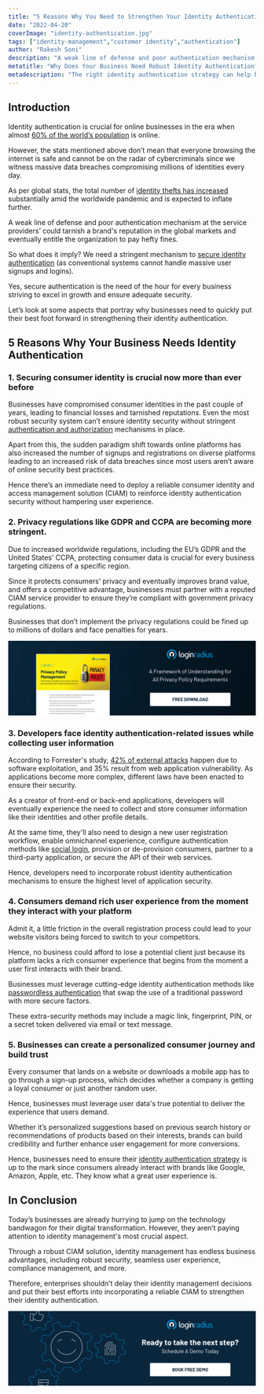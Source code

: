 ```yaml
---
title: "5 Reasons Why You Need to Strengthen Your Identity Authentication"
date: "2022-04-20"
coverImage: "identity-authentication.jpg"
tags: ["identity-management","customer identity","authentication"]
author: "Rakesh Soni" 
description: "A weak line of defense and poor authentication mechanism at the service providers’ could tarnish a brand's reputation in the global markets and eventually entitle the organization to pay hefty fines. Read on to know more about identity authentication and how it paves the path for businesses embarking on a digital transformation journey."
metatitle: "Why Does Your Business Need Robust Identity Authentication?"
metadescription: "The right identity authentication strategy can help businesses stay ahead of their competition. Read this insightful blog highlighting the reasons for the same."
---
```


## Introduction

Identity authentication is crucial for online businesses in the era when almost [60% of the world’s population](https://www.statista.com/statistics/617136/digital-population-worldwide/) is online. 

However, the stats mentioned above don’t mean that everyone browsing the internet is safe and cannot be on the radar of cybercriminals since we witness massive data breaches compromising millions of identities every day. 

As per global stats, the total number of [identity thefts has increased](https://www.statista.com/statistics/1175657/increase-identity-theft-coronavirus-outbreak/) substantially amid the worldwide pandemic and is expected to inflate further.

A weak line of defense and poor authentication mechanism at the service providers’ could tarnish a brand's reputation in the global markets and eventually entitle the organization to pay hefty fines. 

So what does it imply? We need a stringent mechanism to [secure identity authentication](https://www.loginradius.com/blog/identity/assess-improve-your-authentication-system/) (as conventional systems cannot handle massive user signups and logins).

Yes, secure authentication is the need of the hour for every business striving to excel in growth and ensure adequate security. 

Let’s look at some aspects that portray why businesses need to quickly put their best foot forward in strengthening their identity authentication. 
## 5 Reasons Why Your Business Needs Identity Authentication

### 1. Securing consumer identity is crucial now more than ever before

Businesses have compromised consumer identities in the past couple of years, leading to financial losses and tarnished reputations. Even the most robust security system can’t ensure identity security without stringent [authentication and authorization](https://www.loginradius.com/blog/identity/authentication-vs-authorization-infographic/) mechanisms in place.

Apart from this, the sudden paradigm shift towards online platforms has also increased the number of signups and registrations on diverse platforms leading to an increased risk of data breaches since most users aren’t aware of online security best practices.

Hence there’s an immediate need to deploy a reliable consumer identity and access management solution (CIAM) to reinforce identity authentication security without hampering user experience.

### 2. Privacy regulations like GDPR and CCPA are becoming more stringent.

Due to increased worldwide regulations, including the EU’s GDPR and the United States’ CCPA, protecting consumer data is crucial for every business targeting citizens of a specific region.

Since it protects consumers’ privacy and eventually improves brand value, and offers a competitive advantage, businesses must partner with a reputed CIAM service provider to ensure they’re compliant with government privacy regulations.

Businesses that don’t implement the privacy regulations could be fined up to millions of dollars and face penalties for years.

[![DS-privacy](DS-privacy.png)](https://www.loginradius.com/resource/privacy-policy-management-datasheet)

### 3. Developers face identity authentication-related issues while collecting user information

According to Forrester's study, [42% of external attacks](https://www.whitesourcesoftware.com/forrester-state-of-application-security-report/) happen due to software exploitation, and 35% result from web application vulnerability. As applications become more complex, different laws have been enacted to ensure their security. 

As a creator of front-end or back-end applications, developers will eventually experience the need to collect and store consumer information like their identities and other profile details. 

At the same time, they'll also need to design a new user registration workflow, enable omnichannel experience, configure authentication methods like [social login](https://www.loginradius.com/social-login/), provision or de-provision consumers, partner to a third-party application, or secure the API of their web services.

Hence, developers need to incorporate robust identity authentication mechanisms to ensure the highest level of application security. 

### 4. Consumers demand rich user experience from the moment they interact with your platform

Admit it, a little friction in the overall registration process could lead to your website visitors being forced to switch to your competitors. 

Hence, no business could afford to lose a potential client just because its platform lacks a rich consumer experience that begins from the moment a user first interacts with their brand. 

Businesses must leverage cutting-edge identity authentication methods like [passwordless authentication](https://www.loginradius.com/passwordless-login/) that swap the use of a traditional password with more secure factors. 

These extra-security methods may include a magic link, fingerprint, PIN, or a secret token delivered via email or text message.

### 5. Businesses can create a personalized consumer journey and build trust

Every consumer that lands on a website or downloads a mobile app has to go through a sign-up process, which decides whether a company is getting a loyal consumer or just another random user.

Hence, businesses must leverage user data's true potential to deliver the experience that users demand.

Whether it’s personalized suggestions based on previous search history or recommendations of products based on their interests, brands can build credibility and further enhance user engagement for more conversions.

Hence, businesses need to ensure their [identity authentication strategy](https://www.loginradius.com/blog/identity/sso-business-strategy/) is up to the mark since consumers already interact with brands like Google, Amazon, Apple, etc. They know what a great user experience is. 

## In Conclusion
Today’s businesses are already hurrying to jump on the technology bandwagon for their digital transformation. However, they aren’t paying attention to identity management's most crucial aspect. 

Through a robust CIAM solution, identity management has endless business advantages, including robust security, seamless user experience, compliance management, and more. 

Therefore, enterprises shouldn’t delay their identity management decisions and put their best efforts into incorporating a reliable CIAM to strengthen their identity authentication. 

[![book-a-demo-loginradius](../../assets/book-a-demo-loginradius.png)](https://www.loginradius.com/book-a-demo/)

